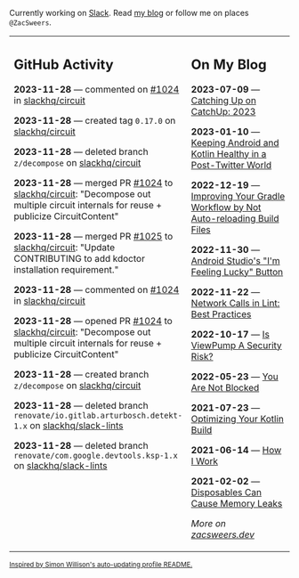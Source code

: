 Currently working on [Slack](https://slack.com/). Read [my blog](https://zacsweers.dev/) or follow me on places `@ZacSweers`.

<table><tr><td valign="top" width="60%">

## GitHub Activity
<!-- githubActivity starts -->
**2023-11-28** — commented on [#1024](https://github.com/slackhq/circuit/pull/1024#issuecomment-1830921373) in [slackhq/circuit](https://github.com/slackhq/circuit)

**2023-11-28** — created tag `0.17.0` on [slackhq/circuit](https://github.com/slackhq/circuit)

**2023-11-28** — deleted branch `z/decompose` on [slackhq/circuit](https://github.com/slackhq/circuit)

**2023-11-28** — merged PR [#1024](https://github.com/slackhq/circuit/pull/1024) to [slackhq/circuit](https://github.com/slackhq/circuit): "Decompose out multiple circuit internals for reuse + publicize CircuitContent"

**2023-11-28** — merged PR [#1025](https://github.com/slackhq/circuit/pull/1025) to [slackhq/circuit](https://github.com/slackhq/circuit): "Update CONTRIBUTING to add kdoctor installation requirement."

**2023-11-28** — commented on [#1024](https://github.com/slackhq/circuit/pull/1024#issuecomment-1830696431) in [slackhq/circuit](https://github.com/slackhq/circuit)

**2023-11-28** — opened PR [#1024](https://github.com/slackhq/circuit/pull/1024) to [slackhq/circuit](https://github.com/slackhq/circuit): "Decompose out multiple circuit internals for reuse + publicize CircuitContent"

**2023-11-28** — created branch `z/decompose` on [slackhq/circuit](https://github.com/slackhq/circuit)

**2023-11-28** — deleted branch `renovate/io.gitlab.arturbosch.detekt-1.x` on [slackhq/slack-lints](https://github.com/slackhq/slack-lints)

**2023-11-28** — deleted branch `renovate/com.google.devtools.ksp-1.x` on [slackhq/slack-lints](https://github.com/slackhq/slack-lints)
<!-- githubActivity ends -->
</td><td valign="top" width="40%">

## On My Blog
<!-- blog starts -->
**2023-07-09** — [Catching Up on CatchUp: 2023](https://www.zacsweers.dev/catching-up-on-catchup-2023/)

**2023-01-10** — [Keeping Android and Kotlin Healthy in a Post-Twitter World](https://www.zacsweers.dev/keeping-android-healthy/)

**2022-12-19** — [Improving Your Gradle Workflow by Not Auto-reloading Build Files](https://www.zacsweers.dev/improving-your-workflow-by-not-auto-reloading-build-files/)

**2022-11-30** — [Android Studio's "I'm Feeling Lucky" Button](https://www.zacsweers.dev/android-studios-im-feeling-lucky-button/)

**2022-11-22** — [Network Calls in Lint: Best Practices](https://www.zacsweers.dev/network-calls-in-lint-best-practices/)

**2022-10-17** — [Is ViewPump A Security Risk?](https://www.zacsweers.dev/is-viewpump-a-security-risk/)

**2022-05-23** — [You Are Not Blocked](https://www.zacsweers.dev/you-are-not-blocked/)

**2021-07-23** — [Optimizing Your Kotlin Build](https://www.zacsweers.dev/optimizing-your-kotlin-build/)

**2021-06-14** — [How I Work](https://www.zacsweers.dev/how-i-work/)

**2021-02-02** — [Disposables Can Cause Memory Leaks](https://www.zacsweers.dev/disposables-can-cause-memory-leaks/)
<!-- blog ends -->
_More on [zacsweers.dev](https://zacsweers.dev/)_
</td></tr></table>

<sub><a href="https://simonwillison.net/2020/Jul/10/self-updating-profile-readme/">Inspired by Simon Willison's auto-updating profile README.</a></sub>